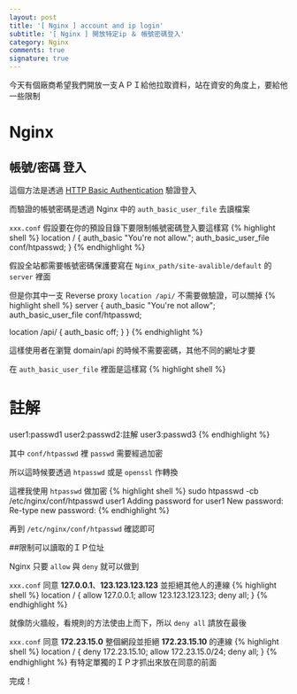 ```yaml
---
layout: post
title: '[ Nginx ] account and ip login'
subtitle: '[ Nginx ] 開放特定ip ＆ 帳號密碼登入'
category: Nginx
comments: true
signature: true
---
```


<div class="message">
     今天有個廠商希望我們開放一支ＡＰＩ給他拉取資料，站在資安的角度上，要給他一些限制
</div>

# Nginx

## 帳號/密碼 登入

這個方法是透過 [HTTP Basic Authentication](https://en.wikipedia.org/wiki/Basic_access_authentication) 驗證登入

而驗證的帳號密碼是透過 Nginx 中的 `auth_basic_user_file` 去讀檔案

`xxx.conf`
假設要在你的預設目錄下要限制帳號密碼登入要這樣寫
{% highlight shell %}
location / {
  auth_basic "You're not allow.";
  auth_basic_user_file conf/htpasswd;
}
{% endhighlight %}

假設全站都需要帳號密碼保護要寫在 `Nginx_path/site-avalible/default` 的 `server` 裡面

但是你其中一支 Reverse proxy `location /api/` 不需要做驗證，可以關掉
{% highlight shell %}
server {
  auth_basic "You're not allow";
  auth_basic_user_file conf/htpasswd;

  location /api/ {
      auth_basic off;
  }
}
{% endhighlight %}

這樣使用者在瀏覽 domain/api 的時候不需要密碼，其他不同的網址才要

在 `auth_basic_user_file` 裡面是這樣寫
{% highlight shell %}
# 註解
user1:passwd1
user2:passwd2:註解
user3:passwd3
{% endhighlight %}

其中 `conf/htpasswd` 裡 `passwd` 需要經過加密

所以這時候要透過 `htpasswd` 或是 `openssl` 作轉換

這裡我使用 `htpasswd` 做加密
{% highlight shell %}
sudo htpasswd -cb /etc/nginx/conf/htpasswd user1
Adding password for user1
  New password:
  Re-type new password:
{% endhighlight %}

再到 `/etc/nginx/conf/htpasswd` 確認即可

##限制可以讀取的ＩＰ位址

Nginx 只要 `allow` 與 `deny` 就可以做到

`xxx.conf`
同意 **127.0.0.1**、**123.123.123.123** 並拒絕其他人的連線
{% highlight shell %}
location / {
  allow 127.0.0.1;
  allow 123.123.123.123;
  deny all;
}
{% endhighlight %}

就像防火牆般，看規則的方法使由上而下，所以 `deny all` 請放在最後

`xxx.conf`
同意 **172.23.15.0** 整個網段並拒絕 **172.23.15.10** 的連線
{% highlight shell %}
location / {
  deny 172.23.15.10;
  allow 172.23.15.0/24;
  deny all;
}
{% endhighlight %}
有特定單獨的ＩＰ才抓出來放在同意的前面

完成！